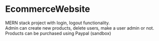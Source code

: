# EcommerceWebsite
MERN stack project with login, logout functionality.  
Admin can create new products, delete users, make a user admin or not.
Products can be purchased using Paypal (sandbox)
